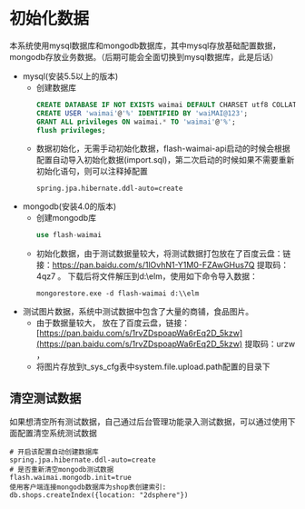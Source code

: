 # 初始化数据

本系统使用mysql数据库和mongodb数据库，其中mysql存放基础配置数据，mongodb存放业务数据。（后期可能会全面切换到mysql数据库，此是后话）

- mysql(安装5.5以上的版本)
    - 创建数据库
        ```sql
        CREATE DATABASE IF NOT EXISTS waimai DEFAULT CHARSET utf8 COLLATE utf8_general_ci; 
        CREATE USER 'waimai'@'%' IDENTIFIED BY 'waiMAI@123';
        GRANT ALL privileges ON waimai.* TO 'waimai'@'%';
        flush privileges;
        ```
    - 数据初始化，无需手动初始化数据，flash-waimai-api启动的时候会根据配置自动导入初始化数据(import.sql)，第二次启动的时候如果不需要重新初始化语句，则可以注释掉配置 
        ```properties
        spring.jpa.hibernate.ddl-auto=create
        ```
- mongodb(安装4.0的版本)
    - 创建mongodb库
        ```sql
        use flash-waimai
        ```
    - 初始化数据，由于测试数据量较大，将测试数据打包放在了百度云盘：链接：https://pan.baidu.com/s/1lOvhN1-Y1M0-FZAwGHus7Q  提取码：4qz7 。 下载后将文件解压到d:\\elm，使用如下命令导入数据：
        ```
        mongorestore.exe -d flash-waimai d:\\elm
        ```
- 测试图片数据，系统中测试数据中包含了大量的商铺，食品图片。
    - 由于数据量较大， 放在了百度云盘，链接：[https://pan.baidu.com/s/1rvZDspoapWa6rEq2D_5kzw](https://pan.baidu.com/s/1rvZDspoapWa6rEq2D_5kzw) 提取码：urzw ，
    - 将图片存放到t_sys_cfg表中system.file.upload.path配置的目录下


## 清空测试数据

如果想清空所有测试数据，自己通过后台管理功能录入测试数据，可以通过使用下面配置清空系统测试数据
```properties
# 开启该配置自动创建数据库
spring.jpa.hibernate.ddl-auto=create
# 是否重新清空mongodb测试数据
flash.waimai.mongodb.init=true
使用客户端连接mongodb数据库为shop表创建索引:
db.shops.createIndex({location: "2dsphere"})
```
